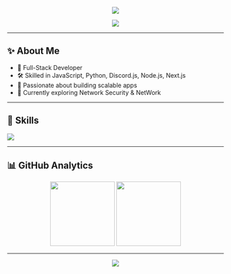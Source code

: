 <!-- Animated & Modern GitHub Profile README -->

<p align="center">
  <img src="https://capsule-render.vercel.app/api?type=waving&color=gradient&height=180&section=header&text=Hi%20I'm%20Sina%20Seifi&fontSize=40&fontColor=fff&animation=twinkling" />
</p>

<p align="center">
  <a href="mailto:sinanico80@gmail.com"><img src="https://img.shields.io/badge/-Email-red?style=for-the-badge&logo=gmail&logoColor=white" /></a>
</p>

---

## ✨ About Me

- 💼 Full-Stack Developer  
- 🛠 Skilled in JavaScript, Python, Discord.js, Node.js, Next.js  
- 🚀 Passionate about building scalable apps  
- 🌱 Currently exploring Network Security & NetWork

---

## 🎯 Skills
<p>
  <img src="https://skillicons.dev/icons?i=js,discordjs,react,nodejs,mongodb" />
</p>

---

## 📊 GitHub Analytics
<p align="center">
  <img src="https://github-readme-stats.vercel.app/api?username=sinaseifi-f&show_icons=true&theme=tokyonight" height="150" />
  <img src="https://github-readme-streak-stats.herokuapp.com/?user=sinaseifi-f&theme=tokyonight" height="150" />
</p>

---

<p align="center">
  <img src="https://capsule-render.vercel.app/api?type=waving&color=gradient&height=120&section=footer" />
</p>
